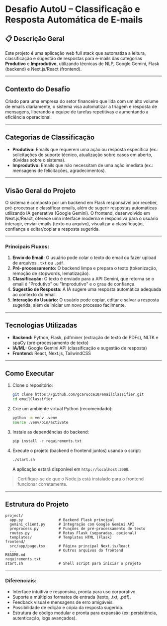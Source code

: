 # Desafio AutoU – Classificação e Resposta Automática de E-mails

## 📋 Descrição Geral
Este projeto é uma aplicação web full stack que automatiza a leitura, classificação e sugestão de respostas para e-mails das categorias **Produtivo** e **Improdutivo**, utilizando técnicas de NLP, Google Gemini, Flask (backend) e Next.js/React (frontend).

---

## Contexto do Desafio

Criado para uma empresa do setor financeiro que lida com um alto volume de emails diariamente, o sistema visa automatizar a triagem e resposta de mensagens, liberando a equipe de tarefas repetitivas e aumentando a eficiência operacional.

---

## Categorias de Classificação

- **Produtivo:** Emails que requerem uma ação ou resposta específica (ex.: solicitações de suporte técnico, atualização sobre casos em aberto, dúvidas sobre o sistema).
- **Improdutivo:** Emails que não necessitam de uma ação imediata (ex.: mensagens de felicitações, agradecimentos).

---

## Visão Geral do Projeto

O sistema é composto por um backend em Flask responsável por receber, pré-processar e classificar emails, além de sugerir respostas automáticas utilizando IA generativa (Google Gemini). O frontend, desenvolvido em Next.js/React, oferece uma interface moderna e responsiva para o usuário interagir, enviar emails (texto ou arquivo), visualizar a classificação, confiança e editar/copiar a resposta sugerida.

---

### Principais Fluxos:

1. **Envio do Email:** O usuário pode colar o texto do email ou fazer upload de arquivos `.txt` ou `.pdf`.
2. **Pré-processamento:** O backend limpa e prepara o texto (tokenização, remoção de stopwords, lematização).
3. **Classificação:** O texto é enviado para a API Gemini, que retorna se o email é "Produtivo" ou "Improdutivo" e o grau de confiança.
4. **Sugestão de Resposta:** A IA sugere uma resposta automática adequada ao contexto do email.
5. **Interação do Usuário:** O usuário pode copiar, editar e salvar a resposta sugerida, além de iniciar um novo processo facilmente.

---

## Tecnologias Utilizadas

- **Backend:** Python, Flask, pdfminer (extração de texto de PDFs), NLTK e spaCy (pré-processamento de texto)
- **IA/ML:** Google Gemini API (classificação e sugestão de resposta)
- **Frontend:** React, Next.js, TailwindCSS

---

## Como Executar

1. Clone o repositório:
   ```bash
   git clone https://github.com/gcarucce10/emailClassifier.git
   cd emailClassifier
   ```
2. Crie um ambiente virtual Python (recomendado):
   ```bash
   python -m venv .venv
   source .venv/bin/activate
   ```
3. Instale as dependências do backend:
   ```bash
   pip install -r requirements.txt
   ```
4. Execute o projeto (backend e frontend juntos) usando o script:
   ```bash
   ./start.sh
   ```
   A aplicação estará disponível em `http://localhost:3000`.

> Certifique-se de que o Node.js está instalado para o frontend funcionar corretamente.

---

## Estrutura do Projeto

```
project/
  app.py                # Backend Flask principal
  gemini_client.py      # Integração com Google Gemini API
  preprocess.py         # Funções de pré-processamento de texto
  routes.py             # Rotas Flask (separadas, opcional)
  templates/            # Templates HTML (Flask)
frontend/
  src/app/page.tsx      # Página principal Next.js/React
  ...                   # Outros arquivos do frontend
README.md
requirements.txt
start.sh                # Shell script para iniciar o projeto
```

---

### Diferenciais:

- Interface intuitiva e responsiva, pronta para uso corporativo.
- Suporte a múltiplos formatos de entrada (texto, .txt, .pdf).
- Feedback visual e mensagens de erro amigáveis.
- Possibilidade de edição e cópia da resposta sugerida.
- Estrutura de código modular e pronta para expansão (ex: persistência, autenticação, logs avançados).


